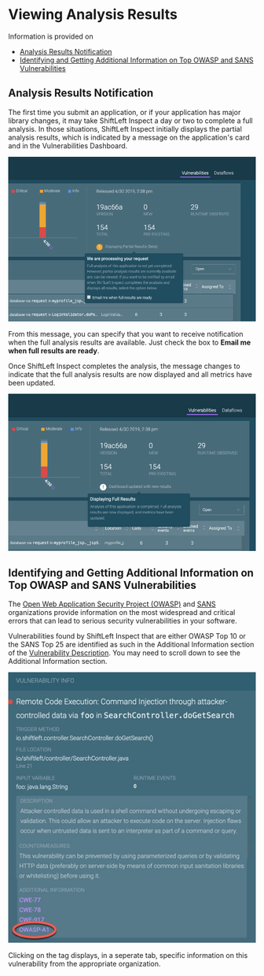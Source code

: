 # Viewing Analysis Results

Information is provided on 

* [Analysis Results Notification](#analysis-results-notification)
* [Identifying and Getting Additional Information on Top OWASP and SANS Vulnerabilities](#identifying-and-getting-additional-information-on-top-owasp-and-sans-vulnerabilities)

## Analysis Results Notification

The first time you submit an application, or if your application has major library changes, it may take ShiftLeft Inspect a day or two to complete a full analysis. In those situations, ShiftLeft Inspect initially displays the partial analysis results, which is indicated by a message on the application's card and in the Vulnerabilities Dashboard. 

 ![Partial Results Message](img/partial-results.png)

From this message, you can specify that you want to receive notification when the full analysis results are available. Just check the box to **Email me when full results are ready**. 

Once ShiftLeft Inspect completes the analysis, the message changes to indicate that the full analysis results are now displayed and all metrics have been updated.

![Full Results Message](img/full-results.png)

## Identifying and Getting Additional Information on Top OWASP and SANS Vulnerabilities

The [Open Web Application Security Project (OWASP)](https://www.owasp.org/index.php/Category:OWASP_Top_Ten_Project) and [SANS](https://www.sans.org/top25-software-errors/) organizations provide information on the most widespread and critical errors that can lead to serious security vulnerabilities in your software. 

Vulnerabilities found by ShiftLeft Inspect that are either OWASP Top 10 or the SANS Top 25 are identified as such in the Additional Information section of the [Vulnerability Description](../using-workflow/vulnerability-dashboard.md). You may need to scroll down to see the Additional Information section. 

![Top Vulnerability Tag](img/top-vulnerability.jpg)

Clicking on the tag displays, in a seperate tab, specific information on this vulnerability from the appropriate organization.

